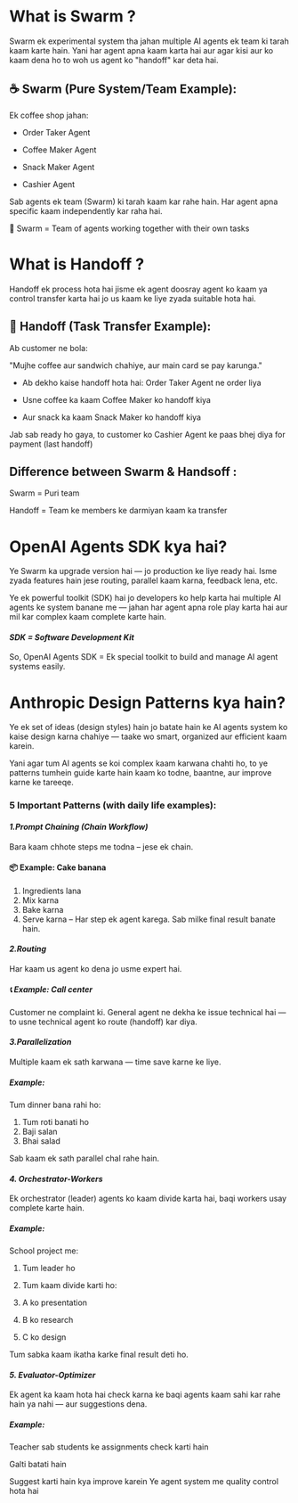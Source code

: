 
# What is Swarm ? 

Swarm ek experimental system tha jahan multiple AI agents ek team ki tarah kaam karte hain.
Yani har agent apna kaam karta hai aur agar kisi aur ko kaam dena ho to woh us agent ko "handoff" kar deta hai.

## ☕ Swarm (Pure System/Team Example):
Ek coffee shop jahan:

- Order Taker Agent

- Coffee Maker Agent

- Snack Maker Agent

- Cashier Agent

Sab agents ek team (Swarm) ki tarah kaam kar rahe hain.
Har agent apna specific kaam independently kar raha hai.

🧠 Swarm = Team of agents working together with their own tasks

# What is Handoff ?

Handoff ek process hota hai jisme ek agent doosray agent ko kaam ya control transfer karta hai jo us kaam ke liye zyada suitable hota hai.

## 🔁 Handoff (Task Transfer Example):
Ab customer ne bola:

"Mujhe coffee aur sandwich chahiye, aur main card se pay karunga."

- Ab dekho kaise handoff hota hai:
Order Taker Agent ne order liya

- Usne coffee ka kaam Coffee Maker ko handoff kiya

- Aur snack ka kaam Snack Maker ko handoff kiya

Jab sab ready ho gaya, to customer ko Cashier Agent ke paas bhej diya for payment (last handoff)

## Difference between Swarm & Handsoff :

Swarm = Puri team

Handoff = Team ke members ke darmiyan kaam ka transfer

# OpenAI Agents SDK kya hai?

Ye Swarm ka upgrade version hai — jo production ke liye ready hai.
Isme zyada features hain jese routing, parallel kaam karna, feedback lena, etc.

Ye ek powerful toolkit (SDK) hai jo developers ko help karta hai multiple AI agents ke system banane me — jahan har agent apna role play karta hai aur mil kar complex kaam complete karte hain.

####  <i> SDK = Software Development Kit </i>

So, OpenAI Agents SDK = Ek special toolkit to build and manage AI agent systems easily.

# Anthropic Design Patterns kya hain?

Ye ek set of ideas (design styles) hain jo batate hain ke AI agents system ko kaise design karna chahiye — taake wo smart, organized aur efficient kaam karein.

Yani agar tum AI agents se koi complex kaam karwana chahti ho, to ye patterns tumhein guide karte hain kaam ko todne, baantne, aur improve karne ke tareeqe.

### 5 Important Patterns (with daily life examples):

#### **<i>1.Prompt Chaining (Chain Workflow)</i>**
Bara kaam chhote steps me todna – jese ek chain.

#### 📦 Example: Cake banana

1.  Ingredients lana
2. Mix karna
3. Bake karna
4. Serve karna
– Har step ek agent karega. Sab milke final result banate hain.

#### **<i>2.Routing</i>**
Har kaam us agent ko dena jo usme expert hai.

##### 📞 Example: Call center

Customer ne complaint ki. General agent ne dekha ke issue technical hai — to usne technical agent ko route (handoff) kar diya.

#### **<i>3.Parallelization</i>**

Multiple kaam ek sath karwana — time save karne ke liye.

##### Example:

Tum dinner bana rahi ho:
1. Tum roti banati ho
2. Baji salan
3. Bhai salad

Sab kaam ek sath parallel chal rahe hain.

#### **<i>4. Orchestrator-Workers</i>**

Ek orchestrator (leader) agents ko kaam divide karta hai, baqi workers usay complete karte hain.

##### Example:

School project me:

1. Tum leader ho

2. Tum kaam divide karti ho:

3. A ko presentation

4. B ko research

5. C ko design

Tum sabka kaam ikatha karke final result deti ho.

#### **<i>5. Evaluator-Optimizer</i>**

Ek agent ka kaam hota hai check karna ke baqi agents kaam sahi kar rahe hain ya nahi — aur suggestions dena.

##### Example:

Teacher sab students ke assignments check karti hain

Galti batati hain

Suggest karti hain kya improve karein
Ye agent system me quality control hota hai


